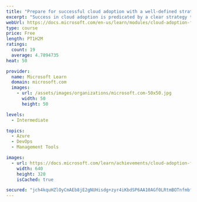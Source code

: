 ```yaml
---
title: "Prepare for successful cloud adoption with a well-defined strategy"
excerpt: "Success in cloud adoption is predicated by a clear strategy that helps the team understand executive direction and regularly measure progress. This module will help capture the cloud adoption strategy needed to drive your success."
webUrl: https://docs.microsoft.com/en-us/learn/modules/cloud-adoption-framework-strategy/
type: course
price: Free
length: PT1H2M
ratings:
  count: 19
  average: 4.7894735
heat: 50

provider:
  name: Microsoft Learn
  domain: microsoft.com
  images:
    - url: /assets/images/organizations/microsoft.com-50x50.jpg
      width: 50
      height: 50

levels:
  - Intermediate

topics:
  - Azure
  - DevOps
  - Management Tools

images:
  - url: https://docs.microsoft.com/learn/achievements/cloud-adoption-framework-strategy-social.png
    width: 640
    height: 320
    isCached: true

secured: "jch4kquHZlOyCmAEb8jE2gNUHisdg+zyr4iKbdSP6AA10AGf0LRtmBOTnfmbfUx5cc99bKSq4oB+mNIKJ2bXBnjg0g48dpN1Pf9dUfn5bzIU9N1yr8JKTBLSdWUYUCg11cklbWQC3qMB9oe55uOq0ivFgaUAiwkw6HuTPEpitqwoFSr+Av68dNEdvUOErB2p0S/9YJuJmXIedofH8cYKWBCGV3Tax14/2BZf9TezZ6DLrA5nPQR3hdKVu2yTLJZM2GLLEj47r5SzAQX9Vmk05qtQLqvyA8Xozt0rNOu6fm9e2Da2JGwBhmF2bVd55hcZZ1APw7fF3a2sCiAlC4R695pJc/W7qBEp+p4rWhaJ8uhlqj2Enewcg3r6u5/lvo2sduLOGKBvhAx81h8URsqPnzacAHlR35U9dCs6Mqr6hqs=;b9Tfh7hIK2VSBUkfHQgoFw=="
---
```


